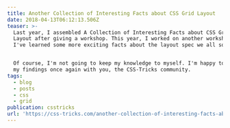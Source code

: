 ```yaml
---
title: Another Collection of Interesting Facts about CSS Grid Layout
date: 2018-04-13T06:12:13.506Z
teaser: >-
  Last year, I assembled A Collection of Interesting Facts about CSS Grid
  Layout after giving a workshop. This year, I worked on another workshop and
  I've learned some more exciting facts about the layout spec we all so love.


  Of course, I'm not going to keep my knowledge to myself. I'm happy to share
  my findings once again with you, the CSS-Tricks community.
tags:
  - blog
  - posts
  - css
  - grid
publication: csstricks
url: 'https://css-tricks.com/another-collection-of-interesting-facts-about-css-grid/'
---
```

